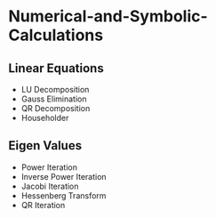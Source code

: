 # Numerical-and-Symbolic-Calculations

## Linear Equations
- LU Decomposition
- Gauss Elimination
- QR Decomposition
- Householder

## Eigen Values
- Power Iteration
- Inverse Power Iteration
- Jacobi Iteration
- Hessenberg Transform
- QR Iteration